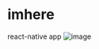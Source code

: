 # imhere
react-native app
![image](https://github.com/yurigarrido/imhere/assets/81384601/0529245b-8211-414f-8cf5-dd6520eb44f7)
